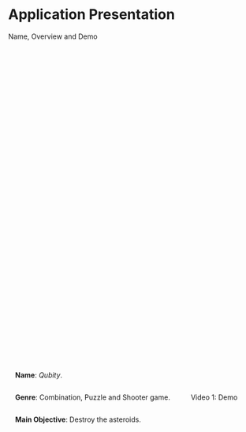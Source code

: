 # Application Presentation

<p class='slide-subtitle'>Name, Overview and Demo</p>

<div class='section-wrapper'>
  <div class='text-wrapper grey-shadow rounded-md'>
    <p>
      <strong>Name</strong>: <em>Qubity</em>.
    </p>
    <p>
      <strong>Genre</strong>: Combination, Puzzle and Shooter game.
    </p>
    <p>
      <strong>Main Objective</strong>: Destroy the asteroids.
    </p>
  </div>
  <div class='video-caption-wrapper'>
    <div class='video-wrapper grey-shadow rounded-xl' v-click='+1'>
      <SlidevVideo v-click autoplay controls class='rounded-xl'>
        <source
          src='../../assets/videos/gameplay.webm'
          type='video/webm'
          class='rounded-xl'
        />
      </SlidevVideo>
    </div>
    <span>Video 1: Demo</span>
  </div>
</div>

<style>
  .section-wrapper {
    position: absolute;
    top: 20%;
    display: flex;
    flex-direction: row;
    justify-content: space-evenly;
    align-items: center;
    column-gap: 2em;
  }

  .text-wrapper {
    padding: 1em;
    height: max-content;
    display: flex;
    flex-direction: column;
    justify-content: center;
  }

  .video-wrapper {
    max-width: 220px;
  }
</style>
